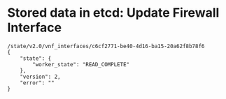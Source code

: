 # Stored data in etcd: Update Firewall Interface

```
/state/v2.0/vnf_interfaces/c6cf2771-be40-4d16-ba15-20a62f8b78f6
{
    "state": {
        "worker_state": "READ_COMPLETE"
    }, 
    "version": 2, 
    "error": ""
}
```
